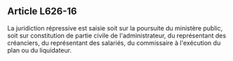 Article L626-16
----
La juridiction répressive est saisie soit sur la poursuite du ministère public,
soit sur constitution de partie civile de l'administrateur, du représentant des
créanciers, du représentant des salariés, du commissaire à l'exécution du plan
ou du liquidateur.
